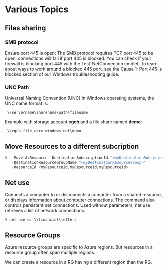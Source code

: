# Various Topics
## Files sharing
### SMB protocol
Ensure port 445 is open: The SMB protocol requires TCP port 445 to be open; connections will fail if port 445 is blocked. You can check if your firewall is blocking port 445 with the Test-NetConnection cmdlet. To learn about ways to work around a blocked 445 port, see the Cause 1: Port 445 is blocked section of our Windows troubleshooting guide.

### UNC Path
Universal Naming Convention (UNC)
In Windows operating systems, the UNC name format is:

```shell
 \\servername\sharename\path\filename
 ```
 Example with storage account **egch** and a file share named **demo**:

```shell
 \\egch.file.core.windows.net\demo
 ```

 ## Move Resources to a different subcription 
 ```powershell
 $   Move-AzResource -DestinationSubscriptionId "<myDestinationSubscriptionID>" `
    -DestinationResourceGroupName "<myDestinationResourceGroup>" `
    -ResourceId <myResourceId,myResourceId,myResourceId>
 ```
## Net use
Connects a computer to or disconnects a computer from a shared resource, or displays information about computer connections. The command also controls persistent net connections. Used without parameters, net use retrieves a list of network connections.

```shell
% net use e: \\financial\letters
```

## Resource Groups
Azure resource groups are specific to Azure regions. But resources in a resource group often span multiple regions.

We can create a resource in a RG having a different region than the RG.